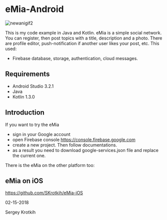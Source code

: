 # eMia-Android

![newanigif2](https://user-images.githubusercontent.com/2775621/40715160-574c0c4a-640d-11e8-8ae8-4002c1476358.gif)

This is my code example in Java and Kotlin. 
eMia is a simple social network. You can register, then post topics with a title, description and a photo.
There are profile editor, push-notification if another user likes your post, etc.
This used:  
- Firebase database, storage, authentication, cloud messages.

## Requirements

- Android Studio 3.2.1
- Java
- Kotlin 1.3.0

## Introduction

If you want to try the eMia
- sign in your Google account
- open Firebase console https://console.firebase.google.com
- create a new project. Then follow documentations. 
- as a result you need to download google-services.json file and replace the current one.

There is the eMia on the other platform too:

## eMia on iOS

https://github.com/SKrotkih/eMia-iOS

02-15-2018

Sergey Krotkih
